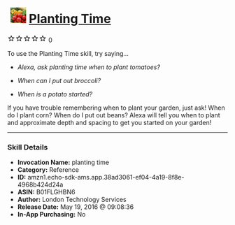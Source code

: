 # &nbsp;<img src="skill_icon" alt="Planting Time icon" width="36"> [Planting Time](http://alexa.amazon.com/#skills/amzn1.echo-sdk-ams.app.38ad3061-ef04-4a19-8f8e-4968b424d24a)
![0 stars](../../images/ic_star_border_black_18dp_1x.png)![0 stars](../../images/ic_star_border_black_18dp_1x.png)![0 stars](../../images/ic_star_border_black_18dp_1x.png)![0 stars](../../images/ic_star_border_black_18dp_1x.png)![0 stars](../../images/ic_star_border_black_18dp_1x.png) 0

To use the Planting Time skill, try saying...

* *Alexa, ask planting time when to plant tomatoes?*

* *When can I put out broccoli?*

* *When is a potato started?*

If you have trouble remembering when to plant your garden, just ask!  When do I plant corn?  When do I put out beans?  Alexa will tell you when to plant and approximate depth and spacing to get you started on your garden!

***

### Skill Details

* **Invocation Name:** planting time
* **Category:** Reference
* **ID:** amzn1.echo-sdk-ams.app.38ad3061-ef04-4a19-8f8e-4968b424d24a
* **ASIN:** B01FLGHBN6
* **Author:** London Technology Services 
* **Release Date:** May 19, 2016 @ 09:08:36
* **In-App Purchasing:** No
